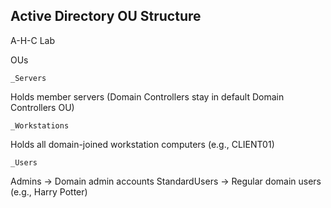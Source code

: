## Active Directory OU Structure
  A-H-C Lab
  
  OUs
    
    _Servers 
  Holds member servers (Domain Controllers stay in default Domain Controllers OU)
    
    _Workstations
  Holds all domain-joined workstation computers (e.g., CLIENT01)
  
    _Users
  Admins → Domain admin accounts
  StandardUsers → Regular domain users (e.g., Harry Potter)
